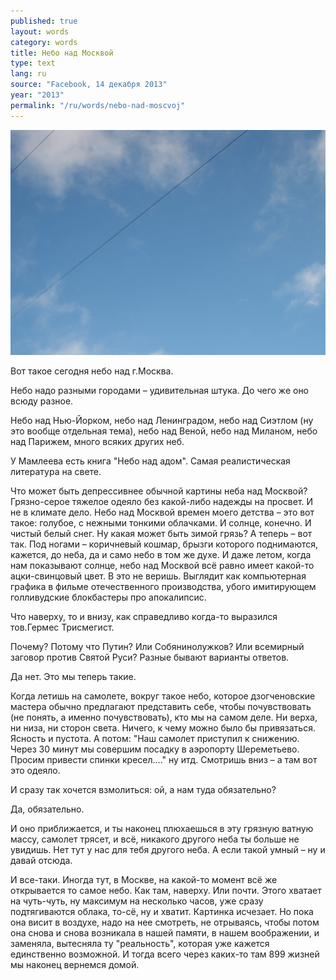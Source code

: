 ```yaml
---
published: true
layout: words
category: words
title: Небо над Москвой
type: text
lang: ru
source: "Facebook, 14 декабря 2013"
year: "2013"
permalink: "/ru/words/nebo-nad-moscvoj"
---
```


![](/assets/media/sky111213.jpg)

Вот такое сегодня небо над г.Москва.

Небо надо разными городами – удивительная штука. До чего же оно всюду разное.

Небо над Нью-Йорком, небо над Ленинградом, небо над Сиэтлом (ну это вообще отдельная тема), небо над Веной, небо над Миланом, небо над Парижем, много всяких других неб.

У Мамлеева есть книга "Небо над адом". Самая реалистическая литература на свете.

Что может быть депрессивнее обычной картины неба над Москвой? Грязно-серое тяжелое одеяло без какой-либо надежды на просвет. И не в климате дело. Небо над Москвой времен моего детства – это вот такое: голубое, с нежными тонкими облачками. И солнце, конечно. И чистый белый снег. Ну какая может быть зимой грязь? А теперь – вот так. Под ногами – коричневый кошмар, брызги которого поднимаются, кажется, до неба, да и само небо в том же духе. И даже летом, когда нам показывают солнце, небо над Москвой всё равно имеет какой-то ацки-свинцовый цвет. В это не веришь. Выглядит как компьютерная графика в фильме отечественного производства, убого имитирующем голливудские блокбастеры про апокалипсис.

Что наверху, то и внизу, как справедливо когда-то выразился тов.Гермес Трисмегист.

Почему? Потому что Путин? Или Собянинолужков? Или всемирный заговор против Святой Руси? Разные бывают варианты ответов.

Да нет. Это мы теперь такие.

Когда летишь на самолете, вокруг такое небо, которое дзогченовские мастера обычно предлагают представить себе, чтобы почувствовать (не понять, а именно почувствовать), кто мы на самом деле. Ни верха, ни низа, ни сторон света. Ничего, к чему можно было бы привязаться. Ясность и пустота. А потом: "Наш самолет приступил к снижению. Через 30 минут мы совершим посадку в аэропорту Шереметьево. Просим привести спинки кресел…." ну итд. Смотришь вниз – а там вот это одеяло.

И сразу так хочется взмолиться: ой, а нам туда обязательно?

Да, обязательно.

И оно приближается, и ты наконец плюхаешься в эту грязную ватную массу, самолет трясет, и всё, никакого другого неба ты больше не увидишь. Нет тут у нас для тебя другого неба. А если такой умный – ну и давай отсюда.

И все-таки. Иногда тут, в Москве, на какой-то момент всё же открывается то самое небо. Как там, наверху. Или почти. Этого хватает на чуть-чуть, ну максимум на несколько часов, уже сразу подтягиваются облака, то-сё, ну и хватит. Картинка исчезает. Но пока она висит в воздухе, надо на нее смотреть, не отрываясь, чтобы потом она снова и снова возникала в нашей памяти, в нашем воображении, и заменяла, вытесняла ту "реальность", которая уже кажется единственно возможной. И тогда всего через каких-то там 899 жизней мы наконец вернемся домой.